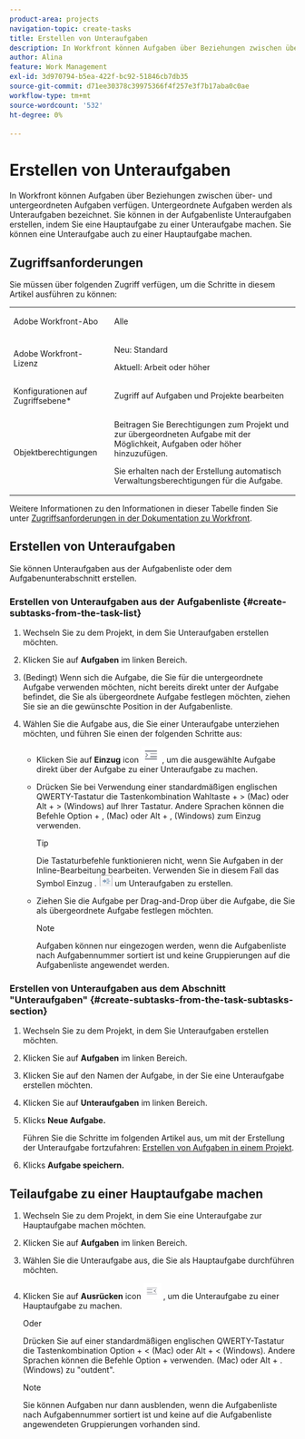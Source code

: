 ```yaml
---
product-area: projects
navigation-topic: create-tasks
title: Erstellen von Unteraufgaben
description: In Workfront können Aufgaben über Beziehungen zwischen über- und untergeordneten Aufgaben verfügen. Untergeordnete Aufgaben werden als Unteraufgaben bezeichnet. Sie können in der Aufgabenliste Unteraufgaben erstellen, indem Sie eine Hauptaufgabe zu einer Unteraufgabe machen. Sie können eine Unteraufgabe auch zu einer Hauptaufgabe machen.
author: Alina
feature: Work Management
exl-id: 3d970794-b5ea-422f-bc92-51846cb7db35
source-git-commit: d71ee30378c39975366f4f257e3f7b17aba0c0ae
workflow-type: tm+mt
source-wordcount: '532'
ht-degree: 0%

---
```


# Erstellen von Unteraufgaben

<!-- Audited: 1/2024 -->

In Workfront können Aufgaben über Beziehungen zwischen über- und untergeordneten Aufgaben verfügen. Untergeordnete Aufgaben werden als Unteraufgaben bezeichnet. Sie können in der Aufgabenliste Unteraufgaben erstellen, indem Sie eine Hauptaufgabe zu einer Unteraufgabe machen. Sie können eine Unteraufgabe auch zu einer Hauptaufgabe machen.

## Zugriffsanforderungen

Sie müssen über folgenden Zugriff verfügen, um die Schritte in diesem Artikel ausführen zu können:

<table style="table-layout:auto"> 
 <col> 
 <col> 
 <tbody> 
  <tr> 
   <td role="rowheader">Adobe Workfront-Abo</td> 
   <td> <p>Alle</p> </td> 
  </tr> 
  <tr> 
   <td role="rowheader">Adobe Workfront-Lizenz</td> 
   <td> 
   <p>Neu: Standard</p>
   <p>Aktuell: Arbeit oder höher</p> </td> 
  </tr> 
  <tr> 
   <td role="rowheader">Konfigurationen auf Zugriffsebene*</td> 
   <td> <p>Zugriff auf Aufgaben und Projekte bearbeiten</p>  </td> 
  </tr> 
  <tr> 
   <td role="rowheader">Objektberechtigungen</td> 
   <td> <p>Beitragen Sie Berechtigungen zum Projekt und zur übergeordneten Aufgabe mit der Möglichkeit, Aufgaben oder höher hinzuzufügen.</p> <p>Sie erhalten nach der Erstellung automatisch Verwaltungsberechtigungen für die Aufgabe.</p>  </td> 
  </tr> 
 </tbody> 
</table>

Weitere Informationen zu den Informationen in dieser Tabelle finden Sie unter [Zugriffsanforderungen in der Dokumentation zu Workfront](/help/quicksilver/administration-and-setup/add-users/access-levels-and-object-permissions/access-level-requirements-in-documentation.md).

## Erstellen von Unteraufgaben

Sie können Unteraufgaben aus der Aufgabenliste oder dem Aufgabenunterabschnitt erstellen.

### Erstellen von Unteraufgaben aus der Aufgabenliste {#create-subtasks-from-the-task-list}

1. Wechseln Sie zu dem Projekt, in dem Sie Unteraufgaben erstellen möchten.
1. Klicken Sie auf **Aufgaben** im linken Bereich.
1. (Bedingt) Wenn sich die Aufgabe, die Sie für die untergeordnete Aufgabe verwenden möchten, nicht bereits direkt unter der Aufgabe befindet, die Sie als übergeordnete Aufgabe festlegen möchten, ziehen Sie sie an die gewünschte Position in der Aufgabenliste.
1. Wählen Sie die Aufgabe aus, die Sie einer Unteraufgabe unterziehen möchten, und führen Sie einen der folgenden Schritte aus:

   * Klicken Sie auf **Einzug** icon ![](assets/indent-icon-nwe-33x29.png) , um die ausgewählte Aufgabe direkt über der Aufgabe zu einer Unteraufgabe zu machen.
   * Drücken Sie bei Verwendung einer standardmäßigen englischen QWERTY-Tastatur die Tastenkombination Wahltaste + > (Mac) oder Alt + > (Windows) auf Ihrer Tastatur. Andere Sprachen können die Befehle Option + , (Mac) oder Alt + , (Windows) zum Einzug verwenden.

     >[!TIP]
     >
     >Die Tastaturbefehle funktionieren nicht, wenn Sie Aufgaben in der Inline-Bearbeitung bearbeiten. Verwenden Sie in diesem Fall das Symbol Einzug . ![](assets/cs1.png) um Unteraufgaben zu erstellen.

   * Ziehen Sie die Aufgabe per Drag-and-Drop über die Aufgabe, die Sie als übergeordnete Aufgabe festlegen möchten.

     >[!NOTE]
     >
     >Aufgaben können nur eingezogen werden, wenn die Aufgabenliste nach Aufgabennummer sortiert ist und keine Gruppierungen auf die Aufgabenliste angewendet werden.

### Erstellen von Unteraufgaben aus dem Abschnitt &quot;Unteraufgaben&quot; {#create-subtasks-from-the-task-subtasks-section}

1. Wechseln Sie zu dem Projekt, in dem Sie Unteraufgaben erstellen möchten.
1. Klicken Sie auf **Aufgaben** im linken Bereich.
1. Klicken Sie auf den Namen der Aufgabe, in der Sie eine Unteraufgabe erstellen möchten.
1. Klicken Sie auf **Unteraufgaben** im linken Bereich.
1. Klicks **Neue Aufgabe.**

   Führen Sie die Schritte im folgenden Artikel aus, um mit der Erstellung der Unteraufgabe fortzufahren: [Erstellen von Aufgaben in einem Projekt](../../../manage-work/tasks/create-tasks/create-tasks-in-project.md).

1. Klicks **Aufgabe speichern.**

## Teilaufgabe zu einer Hauptaufgabe machen

1. Wechseln Sie zu dem Projekt, in dem Sie eine Unteraufgabe zur Hauptaufgabe machen möchten.
1. Klicken Sie auf **Aufgaben** im linken Bereich.
1. Wählen Sie die Unteraufgabe aus, die Sie als Hauptaufgabe durchführen möchten.
1. Klicken Sie auf **Ausrücken** icon ![](assets/outdent-icon-nwe-31x29.png) , um die Unteraufgabe zu einer Hauptaufgabe zu machen.

   Oder

   Drücken Sie auf einer standardmäßigen englischen QWERTY-Tastatur die Tastenkombination Option + &lt; (Mac) oder Alt + &lt; (Windows). Andere Sprachen können die Befehle Option + verwenden. (Mac) oder Alt + . (Windows) zu &quot;outdent&quot;.

   >[!NOTE]
   >
   >Sie können Aufgaben nur dann ausblenden, wenn die Aufgabenliste nach Aufgabennummer sortiert ist und keine auf die Aufgabenliste angewendeten Gruppierungen vorhanden sind.
